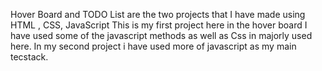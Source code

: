 Hover Board and TODO List are the two projects that I have made using HTML , CSS, JavaScript
This is my first project here in the hover board I have used some of the javascript methods as well as Css in majorly used here.
In my second project i have used more of javascript as my main tecstack.

